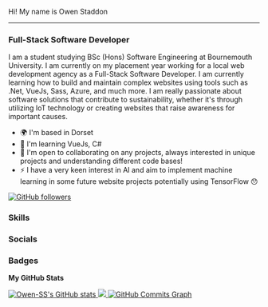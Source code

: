 Hi! My name is Owen Staddon

---

### Full-Stack Software Developer

I am a student studying BSc (Hons) Software Engineering at Bournemouth University. I am currently on my placement year working for a local web development agency as a Full-Stack Software Developer. I am currently learning how to build and maintain complex websites using tools such as .Net, VueJs, Sass, Azure, and much more. I am really passionate about software solutions that contribute to sustainability, whether it's through utilizing IoT technology or creating websites that raise awareness for important causes.

* 🌍  I'm based in Dorset
* 🧠  I'm learning VueJs, C#
* 🤝  I'm open to collaborating on any projects, always interested in unique projects and understanding different code bases!
* ⚡  I have a very keen interest in AI and aim to implement machine learning in some future website projects potentially using TensorFlow 😯

[![GitHub followers](https://img.shields.io/github/followers/Owen-SS?logo=github&style=for-the-badge&color=0891b2&labelColor=181824)](https://www.github.com/Owen-SS)

### Skills

<p align="left">
  <!-- List of skills icons -->
</p>

### Socials

<p align="left">
  <!-- Links to social media profiles -->
</p>

### Badges

**My GitHub Stats**

<a href="http://www.github.com/Owen-SS">
  <img src="https://github-readme-stats.vercel.app/api?username=Owen-SS&show_icons=true&hide=issues,&count_private=true&title_color=ffffff&text_color=0891b2&icon_color=0891b2&bg_color=181824&hide_border=true&show_icons=true" alt="Owen-SS's GitHub stats" />
</a>
<a href="http://www.github.com/Owen-SS">
  <img src="https://github-readme-streak-stats.herokuapp.com/?user=Owen-SS&stroke=0891b2&background=181824&ring=ffffff&fire=ffffff&currStreakNum=0891b2&currStreakLabel=ffffff&sideNums=0891b2&sideLabels=0891b2&dates=0891b2&hide_border=true" />
</a>
<a href="http://www.github.com/Owen-SS">
  <img src="https://github-readme-activity-graph.cyclic.app/graph?username=Owen-SS&bg_color=181824&color=0891b2&line=0891b2&point=0891b2&area_color=181824&area=true&hide_border=true&custom_title=GitHub%20Commits%20Graph" alt="GitHub Commits Graph" />
</a>
